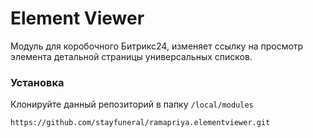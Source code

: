 # Element Viewer

Модуль для коробочного Битрикс24, изменяет ссылку на просмотр элемента детальной страницы универсальных списков.

### Установка

Клонируйте данный репозиторий в папку `/local/modules`

```
https://github.com/stayfuneral/ramapriya.elementviewer.git
```


